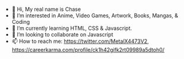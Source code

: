 - 👋 Hi, My real name is Chase
- 👀 I’m interested in Anime, Video Games, Artwork, Books, Mangas, & Coding
- 🌱 I’m currently learning HTML, CSS & Javascript.
- 💞️ I’m looking to collaborate on Javascript
- 📫 How to reach me: https://twitter.com/MetalX4473V2, https://careerkarma.com/profile/ck1h42gifk2rt09989a5dtoh0/

<!---
MetalX4473/MetalX4473 is a ✨ special ✨ repository because its `README.md` (this file) appears on your GitHub profile.
You can click the Preview link to take a look at your changes.
--->
